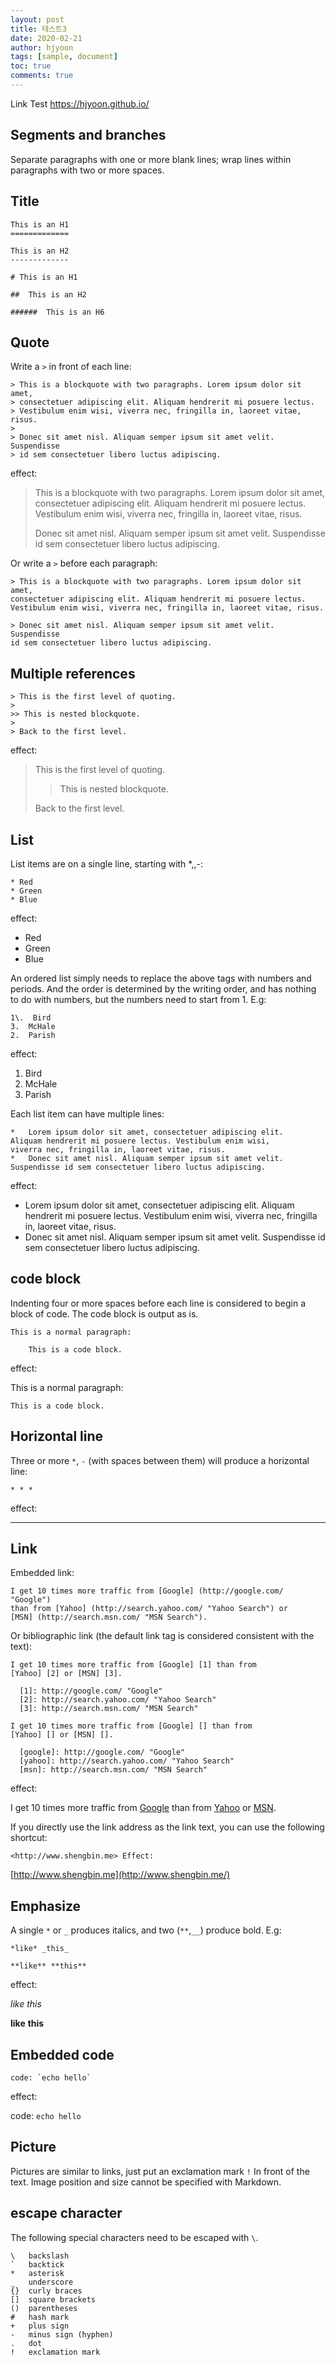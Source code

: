```yaml
---
layout: post
title: 테스트3
date: 2020-02-21
author: hjyoon
tags: [sample, document]
toc: true
comments: true
---
```


Link Test <https://hjyoon.github.io/>


## Segments and branches

Separate paragraphs with one or more blank lines; wrap lines within paragraphs with two or more spaces.


## Title

```
This is an H1
=============

This is an H2
-------------

# This is an H1

##  This is an H2

######  This is an H6

```


## Quote

Write a `>` in front of each line:

```
> This is a blockquote with two paragraphs. Lorem ipsum dolor sit amet,
> consectetuer adipiscing elit. Aliquam hendrerit mi posuere lectus.
> Vestibulum enim wisi, viverra nec, fringilla in, laoreet vitae, risus.
>
> Donec sit amet nisl. Aliquam semper ipsum sit amet velit. Suspendisse
> id sem consectetuer libero luctus adipiscing.

```

effect:

> This is a blockquote with two paragraphs. Lorem ipsum dolor sit amet, consectetuer adipiscing elit. Aliquam hendrerit mi posuere lectus. Vestibulum enim wisi, viverra nec, fringilla in, laoreet vitae, risus.
>
> Donec sit amet nisl. Aliquam semper ipsum sit amet velit. Suspendisse id sem consectetuer libero luctus adipiscing.

Or write a `>` before each paragraph:

```
> This is a blockquote with two paragraphs. Lorem ipsum dolor sit amet,
consectetuer adipiscing elit. Aliquam hendrerit mi posuere lectus.
Vestibulum enim wisi, viverra nec, fringilla in, laoreet vitae, risus.

> Donec sit amet nisl. Aliquam semper ipsum sit amet velit. Suspendisse
id sem consectetuer libero luctus adipiscing.

```


## Multiple references

```
> This is the first level of quoting.
>
>> This is nested blockquote.
>
> Back to the first level.

```

effect:

> This is the first level of quoting.
>
> > This is nested blockquote.
>
> Back to the first level.


## List

List items are on a single line, starting with *,,-:

```
* Red
* Green
* Blue

```

effect:

-   Red
-   Green
-   Blue

An ordered list simply needs to replace the above tags with numbers and periods. And the order is determined by the writing order, and has nothing to do with numbers, but the numbers need to start from 1. E.g:

```
1\.  Bird
3.  McHale
2.  Parish

```

effect:

1.  Bird
2.  McHale
3.  Parish

Each list item can have multiple lines:

```
*   Lorem ipsum dolor sit amet, consectetuer adipiscing elit.
Aliquam hendrerit mi posuere lectus. Vestibulum enim wisi,
viverra nec, fringilla in, laoreet vitae, risus.
*   Donec sit amet nisl. Aliquam semper ipsum sit amet velit.
Suspendisse id sem consectetuer libero luctus adipiscing.

```

effect:

-   Lorem ipsum dolor sit amet, consectetuer adipiscing elit. Aliquam hendrerit mi posuere lectus. Vestibulum enim wisi, viverra nec, fringilla in, laoreet vitae, risus.
-   Donec sit amet nisl. Aliquam semper ipsum sit amet velit. Suspendisse id sem consectetuer libero luctus adipiscing.


## code block

Indenting four or more spaces before each line is considered to begin a block of code. The code block is output as is.

```
This is a normal paragraph:

    This is a code block.

```

effect:

This is a normal paragraph:

```
This is a code block.

```


## Horizontal line

Three or more `*`, `-` (with spaces between them) will produce a horizontal line:

```
* * *

```

effect:

* * * * *


## Link

Embedded link:

```
I get 10 times more traffic from [Google] (http://google.com/ "Google")
than from [Yahoo] (http://search.yahoo.com/ "Yahoo Search") or
[MSN] (http://search.msn.com/ "MSN Search").

```

Or bibliographic link (the default link tag is considered consistent with the text):

```
I get 10 times more traffic from [Google] [1] than from
[Yahoo] [2] or [MSN] [3].

  [1]: http://google.com/ "Google"
  [2]: http://search.yahoo.com/ "Yahoo Search"
  [3]: http://search.msn.com/ "MSN Search"

I get 10 times more traffic from [Google] [] than from
[Yahoo] [] or [MSN] [].

  [google]: http://google.com/ "Google"
  [yahoo]: http://search.yahoo.com/ "Yahoo Search"
  [msn]: http://search.msn.com/ "MSN Search"

```

effect:

I get 10 times more traffic from [Google](http://google.com/ "Google") than from [Yahoo](http://search.yahoo.com/ "Yahoo Search") or [MSN](http://search.msn.com/ "MSN Search").

If you directly use the link address as the link text, you can use the following shortcut:

```
<http://www.shengbin.me> Effect:

```

[http://www.shengbin.me](http://www.shengbin.me/)


## Emphasize

A single `*` or `_` produces italics, and two (`**`,`__`) produce bold. E.g:

```
*like* _this_

**like** **this**

```

effect:

*like* *this*

**like** **this**


## Embedded code

```
code: `echo hello`

```

effect:

code: `echo hello`


## Picture

Pictures are similar to links, just put an exclamation mark `!` In front of the text. Image position and size cannot be specified with Markdown.


## escape character

The following special characters need to be escaped with `\`.


```
\   backslash
`   backtick
*   asterisk
_   underscore
{}  curly braces
[]  square brackets
()  parentheses
#   hash mark
+   plus sign
-   minus sign (hyphen)
.   dot
!   exclamation mark
```